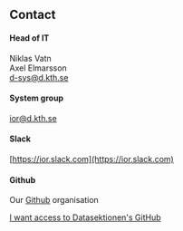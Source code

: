 ## Contact

#### Head of IT

Niklas Vatn </br>
Axel Elmarsson </br>
[d-sys@d.kth.se](mailto:d-sys@d.kth.se)


#### System group
[ior@d.kth.se](mailto:ior@d.kth.se)

#### Slack

[https://ior.slack.com](https://ior.slack.com)

#### Github

Our [Github](https://dsekt.se/github-link-website) organisation</br>

[I want access to Datasektionen's GitHub](https://dsekt.se/github-access)
